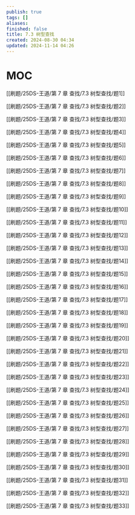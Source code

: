 ```yaml
---
publish: true
tags: []
aliases: 
finished: false
title: 7.3 树型查找
created: 2024-08-30 04:34
updated: 2024-11-14 04:26
---
```

# MOC

[[刷题/25DS-王道/第 7 章 查找/7.3 树型查找/题1]]

[[刷题/25DS-王道/第 7 章 查找/7.3 树型查找/题2]]

[[刷题/25DS-王道/第 7 章 查找/7.3 树型查找/题3]]

[[刷题/25DS-王道/第 7 章 查找/7.3 树型查找/题4]]

[[刷题/25DS-王道/第 7 章 查找/7.3 树型查找/题5]]

[[刷题/25DS-王道/第 7 章 查找/7.3 树型查找/题6]]

[[刷题/25DS-王道/第 7 章 查找/7.3 树型查找/题7]]

[[刷题/25DS-王道/第 7 章 查找/7.3 树型查找/题8]]

[[刷题/25DS-王道/第 7 章 查找/7.3 树型查找/题9]]

[[刷题/25DS-王道/第 7 章 查找/7.3 树型查找/题10]]

[[刷题/25DS-王道/第 7 章 查找/7.3 树型查找/题11]]

[[刷题/25DS-王道/第 7 章 查找/7.3 树型查找/题12]]

[[刷题/25DS-王道/第 7 章 查找/7.3 树型查找/题13]]

[[刷题/25DS-王道/第 7 章 查找/7.3 树型查找/题14]]

[[刷题/25DS-王道/第 7 章 查找/7.3 树型查找/题15]]

[[刷题/25DS-王道/第 7 章 查找/7.3 树型查找/题16]]

[[刷题/25DS-王道/第 7 章 查找/7.3 树型查找/题17]]

[[刷题/25DS-王道/第 7 章 查找/7.3 树型查找/题18]]

[[刷题/25DS-王道/第 7 章 查找/7.3 树型查找/题19]]

[[刷题/25DS-王道/第 7 章 查找/7.3 树型查找/题20]]

[[刷题/25DS-王道/第 7 章 查找/7.3 树型查找/题21]]

[[刷题/25DS-王道/第 7 章 查找/7.3 树型查找/题22]]

[[刷题/25DS-王道/第 7 章 查找/7.3 树型查找/题23]]

[[刷题/25DS-王道/第 7 章 查找/7.3 树型查找/题24]]

[[刷题/25DS-王道/第 7 章 查找/7.3 树型查找/题25]]

[[刷题/25DS-王道/第 7 章 查找/7.3 树型查找/题26]]

[[刷题/25DS-王道/第 7 章 查找/7.3 树型查找/题27]]

[[刷题/25DS-王道/第 7 章 查找/7.3 树型查找/题28]]

[[刷题/25DS-王道/第 7 章 查找/7.3 树型查找/题29]]

[[刷题/25DS-王道/第 7 章 查找/7.3 树型查找/题30]]

[[刷题/25DS-王道/第 7 章 查找/7.3 树型查找/题31]]

[[刷题/25DS-王道/第 7 章 查找/7.3 树型查找/题32]]

[[刷题/25DS-王道/第 7 章 查找/7.3 树型查找/题33]]
